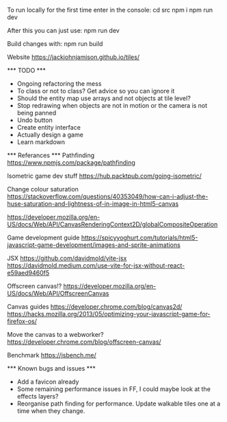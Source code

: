 To run locally for the first time enter in the console:
cd src
npm i
npm run dev

After this you can just use:
npm run dev

Build changes with:
npm run build

Website
https://jackjohnjamison.github.io/tiles/

*** TODO ***
- Ongoing refactoring the mess
- To class or not to class? Get advice so you can ignore it
- Should the entity map use arrays and not objects at tile level?
- Stop redrawing when objects are not in motion or the camera is not being panned
- Undo button
- Create entity interface
- Actually design a game
- Learn markdown

*** Referances ***
Pathfinding
https://www.npmjs.com/package/pathfinding

Isometric game dev stuff
https://hub.packtpub.com/going-isometric/

Change colour saturation
https://stackoverflow.com/questions/40353049/how-can-i-adjust-the-huse-saturation-and-lightness-of-in-image-in-html5-canvas

https://developer.mozilla.org/en-US/docs/Web/API/CanvasRenderingContext2D/globalCompositeOperation

Game development guide
https://spicyyoghurt.com/tutorials/html5-javascript-game-development/images-and-sprite-animations

JSX
https://github.com/davidmold/vite-jsx
https://davidmold.medium.com/use-vite-for-jsx-without-react-e59aed9460f5

Offscreen canvas!?
https://developer.mozilla.org/en-US/docs/Web/API/OffscreenCanvas

Canvas guides
https://developer.chrome.com/blog/canvas2d/
https://hacks.mozilla.org/2013/05/optimizing-your-javascript-game-for-firefox-os/

Move the canvas to a webworker?
https://developer.chrome.com/blog/offscreen-canvas/

Benchmark
https://jsbench.me/

*** Known bugs and issues ***
- Add a favicon already
- Some remaining performance issues in FF, I could maybe look at the effects layers?
- Reorganise path finding for performance. Update walkable tiles one at a time when they change.